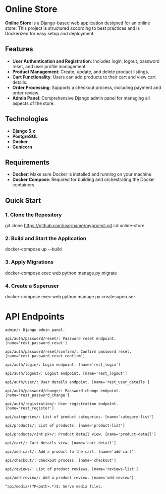 # Online Store

**Online Store** is a Django-based web application designed for an online store. This project is structured according to best practices and is Dockerized for easy setup and deployment.

## Features

- **User Authentication and Registration**: Includes login, logout, password reset, and user profile management.
- **Product Management**: Create, update, and delete product listings.
- **Cart Functionality**: Users can add products to their cart and view cart details.
- **Order Processing**: Supports a checkout process, including payment and order review.
- **Admin Panel**: Comprehensive Django admin panel for managing all aspects of the store.

## Technologies

- **Django 5.x**
- **PostgreSQL**
- **Docker**
- **Gunicorn**

## Requirements

- **Docker**: Make sure Docker is installed and running on your machine.
- **Docker Compose**: Required for building and orchestrating the Docker containers.

## Quick Start

### 1. Clone the Repository

git clone https://github.com/username/myproject.git
cd online-store

###  2. Build and Start the Application

docker-compose up --build

###  3. Apply Migrations

docker-compose exec web python manage.py migrate

###  4. Create a Superuser

docker-compose exec web python manage.py createsuperuser

# API Endpoints
    admin/: Django admin panel.

    api/auth/password/reset/: Password reset endpoint. [name='rest_password_reset']

    api/auth/password/reset/confirm/: Confirm password reset. [name='rest_password_reset_confirm']

    api/auth/login/: Login endpoint. [name='rest_login']

    api/auth/logout/: Logout endpoint. [name='rest_logout']

    api/auth/user/: User details endpoint. [name='rest_user_details']

    api/auth/password/change/: Password change endpoint. [name='rest_password_change']

    api/auth/registration/: User registration endpoint. [name='rest_register']

    api/categories/: List of product categories. [name='category-list']

    api/products/: List of products. [name='product-list']

    api/products/<int:pk>/: Product detail view. [name='product-detail']

    api/cart/: Cart details view. [name='cart-detail']

    api/add-cart/: Add a product to the cart. [name='add-cart']

    api/checkout/: Checkout process. [name='checkout']

    api/reviews/: List of product reviews. [name='reviews-list']

    api/add-review/: Add a product review. [name='add-review']

    ^api/media/(?P<path>.*)$: Serve media files.
